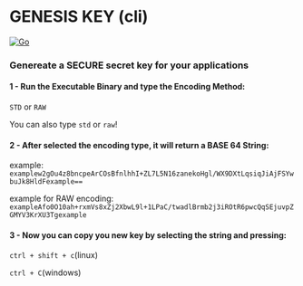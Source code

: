 # GENESIS KEY (cli) 
[![Go](https://img.shields.io/badge/go-%2300ADD8.svg?style=for-the-badge&logo=go&logoColor=white)](https://go.dev/)

### **Genereate a SECURE secret key for your applications**

#### 1 - Run the Executable Binary and type the Encoding Method:
`STD` or `RAW`

You can also type `std` or `raw`!

#### 2 - After selected the encoding type, it will return a BASE 64 String:
example:
`examplew2gOu4z8bncpeArCOsBfnlhhI+ZL7L5N16zanekoHgl/WX9DXtLqsiqJiAjFSYwbuJk8HldFexample==`

example for RAW encoding:
`exampleAfo0O10ah+rxmVs8xZj2XbwL9l+1LPaC/twadlBrmb2j3iROtR6pwcQqSEjuvpZGMYV3KrXU3Tgexample`

#### 3 - Now you can copy you new key by selecting the string and pressing:
`ctrl + shift + c`(linux)

`ctrl + C`(windows)